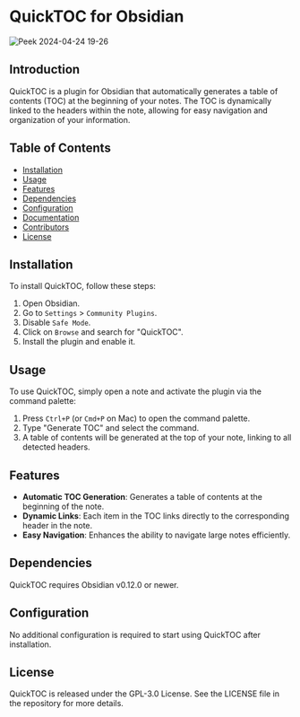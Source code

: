 # QuickTOC for Obsidian
![Peek 2024-04-24 19-26](https://github.com/bitBeater/QuickTOC/assets/36459323/d927ab7c-94c1-42d0-acfd-f4182bed2443)

## Introduction

QuickTOC is a plugin for Obsidian that automatically generates a table of
contents (TOC) at the beginning of your notes. The TOC is dynamically linked to
the headers within the note, allowing for easy navigation and organization of
your information.

## Table of Contents

- [Installation](#installation)
- [Usage](#usage)
- [Features](#features)
- [Dependencies](#dependencies)
- [Configuration](#configuration)
- [Documentation](#documentation)
- [Contributors](#contributors)
- [License](#license)

## Installation

To install QuickTOC, follow these steps:

1. Open Obsidian.
2. Go to `Settings` > `Community Plugins`.
3. Disable `Safe Mode`.
4. Click on `Browse` and search for "QuickTOC".
5. Install the plugin and enable it.

## Usage

To use QuickTOC, simply open a note and activate the plugin via the command
palette:

1. Press `Ctrl+P` (or `Cmd+P` on Mac) to open the command palette.
2. Type "Generate TOC" and select the command.
3. A table of contents will be generated at the top of your note, linking to all
   detected headers.

## Features

- **Automatic TOC Generation**: Generates a table of contents at the beginning
  of the note.
- **Dynamic Links**: Each item in the TOC links directly to the corresponding
  header in the note.
- **Easy Navigation**: Enhances the ability to navigate large notes efficiently.

## Dependencies

QuickTOC requires Obsidian v0.12.0 or newer.

## Configuration

No additional configuration is required to start using QuickTOC after
installation.

## License

QuickTOC is released under the GPL-3.0 License. See the LICENSE file in the
repository for more details.
